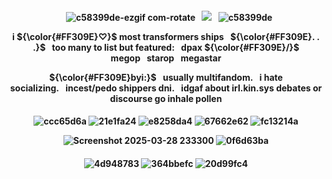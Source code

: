 <p align="center">
<h4 align="center"

⠀![c58399de-ezgif com-rotate](https://github.com/user-attachments/assets/42e49300-c160-49cb-aebd-1bb62cde1edb)⠀![](https://komarev.com/ghpvc/?username=F2T2EA&label=stars+++&color=ff0080&style=plastic)⠀![c58399de](https://github.com/user-attachments/assets/b824e60d-f1bd-428c-a967-41a4f75d05dc)

 <p align="center"> 
i <strong>${\color{#FF309E}♡}$ most transformers ships⠀<strong>${\color{#FF309E}. . .}$⠀too many to list but featured:⠀dpax <strong>${\color{#FF309E}/}$ megop⠀starop⠀megastar

  <p align="center"> 
<strong>${\color{#FF309E}byi:}$⠀usually multifandom.⠀i hate socializing.⠀incest/pedo shippers dni.⠀idgaf about irl.kin.sys debates or discourse go inhale pollen

<p align="center">
<h4 align="center"

![ccc65d6a](https://github.com/user-attachments/assets/b175247c-11bc-411c-8863-d02b25092c06) ![21e1fa24](https://github.com/user-attachments/assets/907371ba-c6a8-4406-99ee-504c6801c0a2) ![e8258da4](https://github.com/user-attachments/assets/1f97728b-502f-422b-aa9c-a5428a25357f) ![67662e62](https://github.com/user-attachments/assets/6720bb0d-35c4-4226-89fa-122867922700) ![fc13214a](https://github.com/user-attachments/assets/2a68866a-1286-47c2-919d-33ac92ceda13)

![Screenshot 2025-03-28 233300](https://github.com/user-attachments/assets/21d04802-09c8-4145-bc53-028be8db22a0)
![0f6d63ba](https://github.com/user-attachments/assets/6aadec2d-4a46-49bf-9513-e7b410188fa7)

<p align="center">
<h4 align="center"

![4d948783](https://github.com/user-attachments/assets/6fe4e5d4-5c72-451e-86d0-2dbf46ad4487) ![364bbefc](https://github.com/user-attachments/assets/2010c050-832c-42f6-845c-a591bfdf1062) ![20d99fc4](https://github.com/user-attachments/assets/91ed513f-3528-416e-9850-9944c8594932) 
